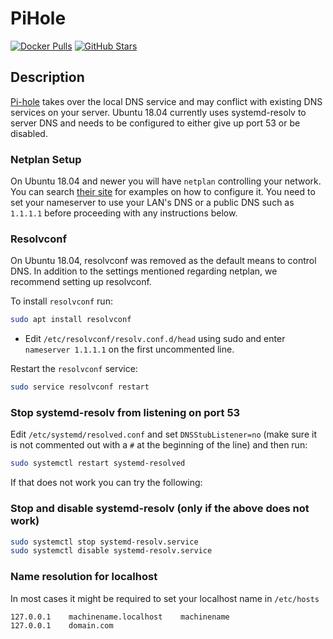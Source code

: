 # PiHole

[![Docker Pulls](https://img.shields.io/docker/pulls/pihole/pihole?style=flat-square&color=607D8B&label=docker%20pulls&logo=docker)](https://hub.docker.com/r/pihole/pihole)
[![GitHub Stars](https://img.shields.io/github/stars/linuxserver/docker-duplicati?style=flat-square&color=607D8B&label=github%20stars&logo=github)](https://github.com/linuxserver/docker-duplicati)

## Description

[Pi-hole](https://pi-hole.net/) takes over the local DNS service and may conflict with existing DNS services on your server. Ubuntu 18.04 currently uses systemd-resolv to server DNS and needs to be configured to either give up port 53 or be disabled.

### Netplan Setup

On Ubuntu 18.04 and newer you will have `netplan` controlling your network. You can search [their site](https://netplan.io/) for examples on how to configure it. You need to set your nameserver to use your LAN's DNS or a public DNS such as `1.1.1.1` before proceeding with any instructions below.

### Resolvconf

On Ubuntu 18.04, resolvconf was removed as the default means to control DNS.  In addition to the settings mentioned regarding netplan, we recommend setting up resolvconf.

To install `resolvconf` run:

```bash
sudo apt install resolvconf
```

- Edit `/etc/resolvconf/resolv.conf.d/head` using sudo and enter `nameserver 1.1.1.1` on the first uncommented line.

Restart the `resolvconf` service:

```bash
sudo service resolvconf restart
```

### Stop systemd-resolv from listening on port 53

Edit `/etc/systemd/resolved.conf` and set `DNSStubListener=no` (make sure it is not commented out with a `#` at the beginning of the line) and then run:

 ```bash
 sudo systemctl restart systemd-resolved
 ```

If that does not work you can try the following:

### Stop and disable systemd-resolv (only if the above does not work)

```bash
sudo systemctl stop systemd-resolv.service
sudo systemctl disable systemd-resolv.service
```

### Name resolution for localhost

In most cases it might be required to set your localhost name in `/etc/hosts`

```hosts
127.0.0.1    machinename.localhost    machinename
127.0.0.1    domain.com
```
